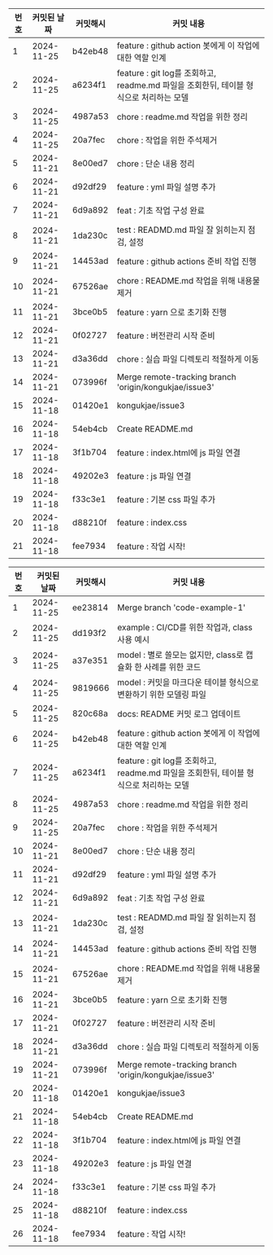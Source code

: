 

| 번호 | 커밋된 날짜 | 커밋해시 | 커밋 내용 |
|------|------------|-----------|-----------|
| 1 | 2024-11-25 | b42eb48 |  feature : github action 봇에게 이 작업에 대한 역할 인계 |
| 2 | 2024-11-25 | a6234f1 |  feature : git log를 조회하고, readme.md 파일을 조회한뒤, 테이블 형식으로 처리하는 모델 |
| 3 | 2024-11-25 | 4987a53 |  chore : readme.md 작업을 위한 정리 |
| 4 | 2024-11-25 | 20a7fec |  chore : 작업을 위한 주석제거 |
| 5 | 2024-11-21 | 8e00ed7 |  chore : 단순 내용 정리 |
| 6 | 2024-11-21 | d92df29 |  feature : yml 파일 설명 추가 |
| 7 | 2024-11-21 | 6d9a892 |  feat : 기초 작업 구성 완료 |
| 8 | 2024-11-21 | 1da230c |  test : READMD.md 파일 잘 읽히는지 점검, 설정 |
| 9 | 2024-11-21 | 14453ad |  feature : github actions 준비 작업 진행 |
| 10 | 2024-11-21 | 67526ae |  chore : README.md 작업을 위해 내용물 제거 |
| 11 | 2024-11-21 | 3bce0b5 |  feature : yarn 으로 초기화 진행 |
| 12 | 2024-11-21 | 0f02727 |  feature : 버전관리 시작 준비 |
| 13 | 2024-11-21 | d3a36dd |  chore : 실습 파일 디렉토리 적절하게 이동 |
| 14 | 2024-11-21 | 073996f | Merge remote-tracking branch 'origin/kongukjae/issue3' |
| 15 | 2024-11-18 | 01420e1 | kongukjae/issue3 |
| 16 | 2024-11-18 | 54eb4cb | Create README.md |
| 17 | 2024-11-18 | 3f1b704 |  feature : index.html에 js 파일 연결 |
| 18 | 2024-11-18 | 49202e3 |  feature : js 파일 연결 |
| 19 | 2024-11-18 | f33c3e1 |  feature : 기본 css 파일 추가 |
| 20 | 2024-11-18 | d88210f |  feature : index.css |
| 21 | 2024-11-18 | fee7934 |  feature : 작업 시작! |

| 번호 | 커밋된 날짜 | 커밋해시 | 커밋 내용 |
|------|------------|-----------|-----------|
| 1 | 2024-11-25 | ee23814 | Merge branch 'code-example-1' |
| 2 | 2024-11-25 | dd193f2 |  example : CI/CD를 위한 작업과, class 사용 예시 |
| 3 | 2024-11-25 | a37e351 |  model : 별로 쓸모는 없지만, class로 캡슐화 한 사례를 위한 코드 |
| 4 | 2024-11-25 | 9819666 |  model : 커밋을 마크다운 테이블 형식으로 변환하기 위한 모델링 파일 |
| 5 | 2024-11-25 | 820c68a | docs: README 커밋 로그 업데이트 |
| 6 | 2024-11-25 | b42eb48 |  feature : github action 봇에게 이 작업에 대한 역할 인계 |
| 7 | 2024-11-25 | a6234f1 |  feature : git log를 조회하고, readme.md 파일을 조회한뒤, 테이블 형식으로 처리하는 모델 |
| 8 | 2024-11-25 | 4987a53 |  chore : readme.md 작업을 위한 정리 |
| 9 | 2024-11-25 | 20a7fec |  chore : 작업을 위한 주석제거 |
| 10 | 2024-11-21 | 8e00ed7 |  chore : 단순 내용 정리 |
| 11 | 2024-11-21 | d92df29 |  feature : yml 파일 설명 추가 |
| 12 | 2024-11-21 | 6d9a892 |  feat : 기초 작업 구성 완료 |
| 13 | 2024-11-21 | 1da230c |  test : READMD.md 파일 잘 읽히는지 점검, 설정 |
| 14 | 2024-11-21 | 14453ad |  feature : github actions 준비 작업 진행 |
| 15 | 2024-11-21 | 67526ae |  chore : README.md 작업을 위해 내용물 제거 |
| 16 | 2024-11-21 | 3bce0b5 |  feature : yarn 으로 초기화 진행 |
| 17 | 2024-11-21 | 0f02727 |  feature : 버전관리 시작 준비 |
| 18 | 2024-11-21 | d3a36dd |  chore : 실습 파일 디렉토리 적절하게 이동 |
| 19 | 2024-11-21 | 073996f | Merge remote-tracking branch 'origin/kongukjae/issue3' |
| 20 | 2024-11-18 | 01420e1 | kongukjae/issue3 |
| 21 | 2024-11-18 | 54eb4cb | Create README.md |
| 22 | 2024-11-18 | 3f1b704 |  feature : index.html에 js 파일 연결 |
| 23 | 2024-11-18 | 49202e3 |  feature : js 파일 연결 |
| 24 | 2024-11-18 | f33c3e1 |  feature : 기본 css 파일 추가 |
| 25 | 2024-11-18 | d88210f |  feature : index.css |
| 26 | 2024-11-18 | fee7934 |  feature : 작업 시작! |